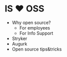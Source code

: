 # IS ❤️ OSS ️

* Why open source?
    * For employees
    * For Info Support
* Stryker
* Augurk
* Open source tips&tricks
